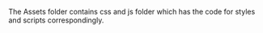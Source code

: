 The Assets folder contains css and js folder which has the code for styles and scripts correspondingly.
